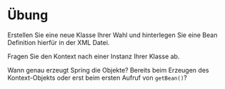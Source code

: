 # Übung

Erstellen Sie eine neue Klasse Ihrer Wahl und hinterlegen Sie eine Bean Definition hierfür in der XML
Datei.

Fragen Sie den Kontext nach einer Instanz Ihrer Klasse ab.

Wann genau erzeugt Spring die Objekte? Bereits beim Erzeugen des Kontext-Objekts oder erst 
beim ersten Aufruf von `getBean()`?
